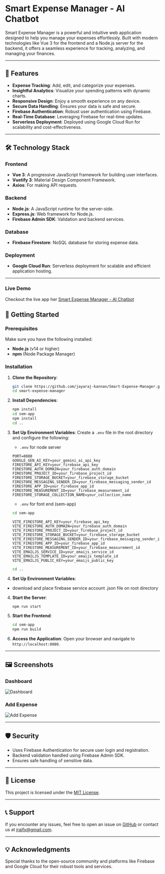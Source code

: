 # Smart Expense Manager - AI Chatbot

Smart Expense Manager is a powerful and intuitive web application designed to help you manage your expenses effortlessly. Built with modern technologies like Vue 3 for the frontend and a Node.js server for the backend, it offers a seamless experience for tracking, analyzing, and managing your finances.

---

## 🌟 Features

- **Expense Tracking**: Add, edit, and categorize your expenses.
- **Insightful Analytics**: Visualize your spending patterns with dynamic charts.
- **Responsive Design**: Enjoy a smooth experience on any device.
- **Secure Data Handling**: Ensures your data is safe and secure.
- **Firebase Authentication**: Robust user authentication using Firebase.
- **Real-Time Database**: Leveraging Firebase for real-time updates.
- **Serverless Deployment**: Deployed using Google Cloud Run for scalability and cost-effectiveness.

---

## 🛠️ Technology Stack

### Frontend
- **Vue 3**: A progressive JavaScript framework for building user interfaces.
- **Vuetify 3**: Material Design Component Framework.
- **Axios**: For making API requests.

### Backend
- **Node.js**: A JavaScript runtime for the server-side.
- **Express.js**: Web framework for Node.js.
- **Firebase Admin SDK**: Validation and backend services.

### Database
- **Firebase Firestore**: NoSQL database for storing expense data.

### Deployment
- **Google Cloud Run**: Serverless deployment for scalable and efficient application hosting.

---
### Live Demo 
Checkout the live app her [Smart Expense Manager - AI Chatbot](https://sem-app-800933239910.us-central1.run.app)
## 🚀 Getting Started

### Prerequisites
Make sure you have the following installed:
- **Node.js** (v14 or higher)
- **npm** (Node Package Manager)

### Installation

1. **Clone the Repository**:
   ```bash
   git clone https://github.com/jayaraj-kannan/Smart-Expense-Manager.git
   cd smart-expense-manager
   ```

2. **Install Dependencies**:
   ```bash
   npm install
   cd sem-app
   npm install
   cd ..
   ```

3. **Set Up Environment Variables**:
   Create a `.env` file in the root directory and configure the following:
   - `.env` for node server

   ```env
   PORT=8080
   GOOGLE_GEN_AI_KEY=your_gemini_ai_api_key
   FIRESTORE_API_KEY=your_firebase_api_key
   FIRESTORE_AUTH_DOMAIN=your_firebase_auth_domain
   FIRESTORE_PROJECT_ID=your_firebase_project_id
   FIRESTORE_STORAGE_BUCKET=your_firebase_storage_bucket
   FIRESTORE_MESSAGING_SENDER_ID=your_firebase_messaging_sender_id
   FIRESTORE_APP_ID=your_firebase_app_id
   FIRESTORE_MEASUREMENT_ID=your_firebase_measurement_id
   FIRESTORE_STORAGE_COLLECTION_NAME=your_collection_name
   ```
   - `.env` for font end (sem-app)

   ```bash
   cd sem-app
   ```

   ```env
   VITE_FIRESTORE_API_KEY=your_firebase_api_key
   VITE_FIRESTORE_AUTH_DOMAIN=your_firebase_auth_domain
   VITE_FIRESTORE_PROJECT_ID=your_firebase_project_id
   VITE_FIRESTORE_STORAGE_BUCKET=your_firebase_storage_bucket
   VITE_FIRESTORE_MESSAGING_SENDER_ID=your_firebase_messaging_sender_id
   VITE_FIRESTORE_APP_ID=your_firebase_app_id
   VITE_FIRESTORE_MEASUREMENT_ID=your_firebase_measurement_id
   VITE_EMAILJS_SERVICE_ID=your_emaijs_service_id
   VITE_EMAILJS_TEMPLATE_ID=your_emaijs_template_id
   VITE_EMAILJS_PUBLIC_KEY=your_emaijs_public_key
   ```

   ```bash
   cd ..
   ```

3. **Set Up Environment Variables**:
  - download and place firebase service account .json file on root directory

4. **Start the Server**:
   ```bash
   npm run start
   ```

5. **Start the Frontend**:
   ```bash
   cd sem-app
   npm run build
   ```

6. **Access the Application**:
   Open your browser and navigate to `http://localhost:8080`.

---

## 🖼️ Screenshots

### Dashboard
![Dashboard](./screenshots/dashboard.png)

### Add Expense
![Add Expense](./screenshots/add-expense.png)

---

## 🛡️ Security
- Uses Firebase Authentication for secure user login and registration.
- Backend validation handled using Firebase Admin SDK.
- Ensures safe handling of sensitive data.

---

## 📄 License

This project is licensed under the [MIT License](LICENSE).

---

## 📞 Support

If you encounter any issues, feel free to open an issue on [GitHub](https://github.com/jayaraj-kannan/Smart-Expense-Manager.git) or contact us at jrajfx@gmail.com.

---

## 💡 Acknowledgments

Special thanks to the open-source community and platforms like Firebase and Google Cloud for their robust tools and services.

